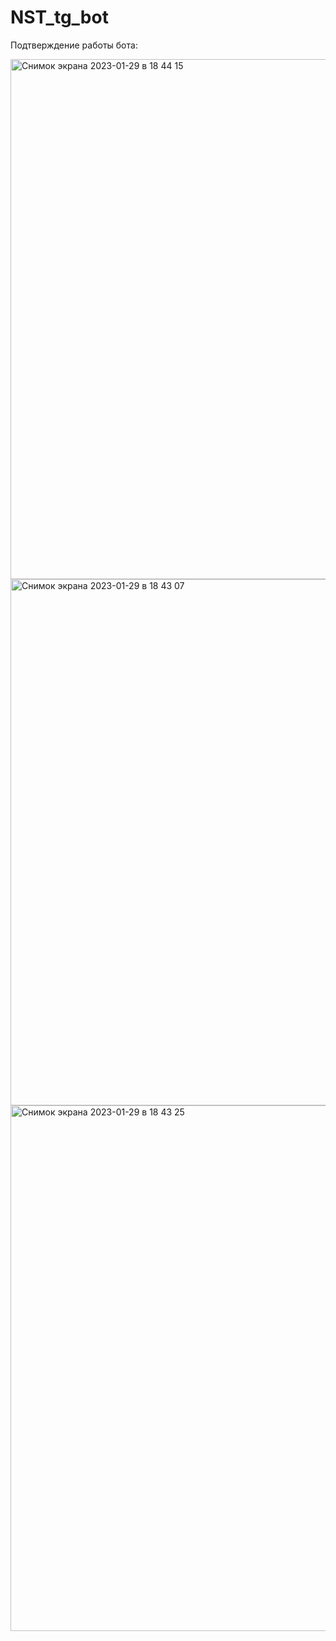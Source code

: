 # NST_tg_bot
Подтверждение работы бота: 

<img width="832" alt="Снимок экрана 2023-01-29 в 18 44 15" src="https://user-images.githubusercontent.com/122668129/215337808-cf655643-0d12-4758-9e1c-e416a98a2a55.png">
<img width="842" alt="Снимок экрана 2023-01-29 в 18 43 07" src="https://user-images.githubusercontent.com/122668129/215337736-3a8c7a2d-221b-46c7-bf43-a16f317edbb3.png">
<img width="841" alt="Снимок экрана 2023-01-29 в 18 43 25" src="https://user-images.githubusercontent.com/122668129/215337749-2ca0993f-82c7-431d-8177-c2f1e6f0909f.png">
